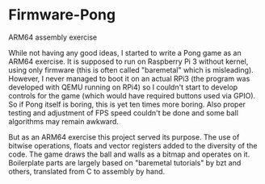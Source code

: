 # Firmware-Pong
ARM64 assembly exercise

While not having any good ideas, I started to write a Pong game as an ARM64 exercise. It is supposed to run on Raspberry Pi 3 without kernel, using only firmware (this is often called "baremetal" which is misleading). However, I never managed to boot it on an actual RPi3 (the program was developed with QEMU running on RPi4) so I couldn't start to develop controls for the game (which would have required buttons used via GPIO). So if Pong itself is boring, this is yet ten times more boring. Also proper testing and adjustment of FPS speed couldn't be done and some ball algorithms may remain awkward.

But as an ARM64 exercise this project served its purpose. The use of bitwise operations, floats and vector registers added to the diversity of the code. The game draws the ball and walls as a bitmap and operates on it. Boilerplate parts are largely based on "baremetal tutorials" by bzt and others, translated from C to assembly by hand.
